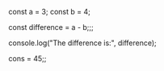 const a = 3;
const b = 4;

const difference = a - b;;;

console.log("The difference is:", difference);

cons =  45;;
